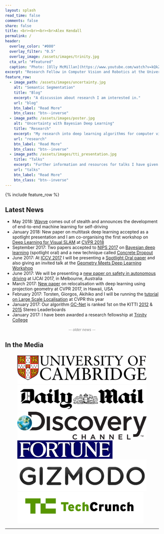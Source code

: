 ```yaml
---
layout: splash
read_time: false
comments: false
share: false
title: <br><br><br><br>Alex Kendall
permalink: /
header:
  overlay_color: "#000"
  overlay_filter: "0.5"
  overlay_image: /assets/images/trinity.jpg
  cta_url: "#featured"
  caption: "Photo: [Olly McMillan](https://www.youtube.com/watch?v=kQkZeXHfgwA&t=1s)"
excerpt: "Research Fellow in Computer Vision and Robotics at the University of Cambridge<br><br>"
feature_row:
  - image_path: /assets/images/uncertainty.jpg
    alt: "Semantic Segmentation"
    title: "Blog"
    excerpt: "A discussion about research I am interested in."
    url: "blog"
    btn_label: "Read More"
    btn_class: "btn--inverse"
  - image_path: /assets/images/poster.jpg
    alt: "Uncertainty with Bayesian Deep Learning"
    title: "Research"
    excerpt: "My research into deep learning algorithms for computer vision and robotics."
    url: "research"
    btn_label: "Read More"
    btn_class: "btn--inverse"
  - image_path: /assets/images/tti_presentation.jpg
    title: "Talks"
    excerpt: "Further information and resources for talks I have given."
    url: "talks"
    btn_label: "Read More"
    btn_class: "btn--inverse"
---
```


<div id='featured'></div>

{% include feature_row %}

## Latest News
* May 2018: [Wayve](https://wayve.ai/) comes out of stealth and announces the development of end-to-end machine learning for self-driving
* January 2018: New paper on multitask deep learning accepted as a spotlight presentation and I am co-organising the first workshop on [Deep Learning for Visual SLAM](http://www.visualslam.ai) at [CVPR 2018](http://cvpr2018.thecvf.com/)
* September 2017: Two papers accepted to [NIPS 2017](https://nips.cc/) on [Bayesian deep learning](https://arxiv.org/pdf/1703.04977.pdf) (spotlight oral) and a new technique called [Concrete Dropout](https://arxiv.org/pdf/1705.07832.pdf)
* June 2017: At [ICCV 2017](http://iccv2017.thecvf.com/) I will be presenting a [Spotlight Oral paper](https://arxiv.org/pdf/1703.04309.pdf) and also giving an invited talk at the [Geometry Meets Deep Learning Workshop](https://sites.google.com/site/deepgeometry2017/home)
* June 2017: We will be presenting a [new paper on safety in autonomous driving](https://www.ijcai.org/proceedings/2017/0661.pdf) at IJCAI 2017, in Melbourne, Australia
* March 2017: [New paper](https://arxiv.org/abs/1704.00390) on relocalisation with deep learning using projection geometry at CVPR 2017, in Hawaii, USA
* February 2017: Torsten, Giorgos, Akihiko and I will be running the [tutorial on Large Scale Localisation](https://sites.google.com/view/lsvpr2017/home) at CVPR this year
* January 2017: Our algorithm [GC-Net](https://arxiv.org/pdf/1703.04309.pdf) is ranked 1st on the KITTI [2012](http://www.cvlibs.net/datasets/kitti/eval_stereo_flow.php?benchmark=stereo) & [2015](http://www.cvlibs.net/datasets/kitti/eval_scene_flow.php?benchmark=stereo) Stereo Leaderboards
* January 2017: I have been awarded a research fellowship at [Trinity College](https://www.trin.cam.ac.uk/)


<center><a style="color:gray;cursor: pointer; cursor: hand;" onclick="toggle_visibility('old_news');"><small><i>-- older news --</i></small></a></center>
<div id="old_news" style="display:none;">
<ul>
<li>December 2016: <a href="https://arxiv.org/pdf/1511.00561v3.pdf>SegNet</a> has just been published in IEEE Transactions on Pattern Analysis and Machine Intelligence</li>
<li>May 2016: We are presenting our <a href="http://arxiv.org/abs/1509.05909">paper</a> on probabilistic localisation with deep learning at ICRA in Stockholm, Sweden</li>
<li>December 2015: We are presenting our <a href="http://www.cv-foundation.org/openaccess/content_iccv_2015/papers/Kendall_PoseNet_A_Convolutional_ICCV_2015_paper.pdf">paper</a> on localisation with deep learning at ICCV in Santiago, Chile</li>
</ul>
</div>
     

<script type="text/javascript">
   function toggle_visibility(block_id) {
       var e = document.getElementById(block_id);
       if(e.style.display == 'block')
          e.style.display = 'none';
       else
          e.style.display = 'block';
   }
</script>	

## In the Media

<figure class="six">
	<a href="http://www.cam.ac.uk/research/news/teaching-machines-to-see-new-smartphone-based-system-could-accelerate-development-of-driverless-cars"><img src="/assets/images/logos/cam.png"></a>
	<a href="http://www.dailymail.co.uk/sciencetech/article-3371075/See-world-eyes-driverless-car-town-Interactive-tool-reveals-autonomous-vehicles-navigate-streets.html"><img src="/assets/images/logos/dailymail.jpg"></a>
	<a href="http://www.seeker.com/a-way-for-driverless-cars-to-see-the-road-and-react-1770642552.html"><img src="/assets/images/logos/discovery.png"></a>
	<a href="http://fortune.com/2015/12/29/driverless-car-sensor-segnet/"><img src="/assets/images/logos/fortune.gif"></a>
	<a href="http://gizmodo.com/engineers-are-teaching-your-smartphone-to-think-like-an-1749040590"><img src="/assets/images/logos/gizmodo.png"></a>
	<a href="https://techcrunch.com/2015/12/22/a-new-system-lets-self-driving-cars-learn-streets-on-the-fly/"><img src="/assets/images/logos/techcrunch.png"></a>
</figure>

---
